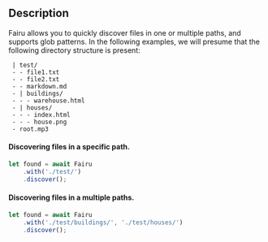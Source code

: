 ## Description
Fairu allows you to quickly discover files in one or multiple paths, and supports glob patterns. In the following
examples, we will presume that the following directory structure is present:

```
 | test/
 - - file1.txt
 - - file2.txt
 - - markdown.md
 - | buildings/
 - - - warehouse.html
 - | houses/
 - - - index.html
 - - - house.png
 - root.mp3
```

#### Discovering files in a specific path.

```js
let found = await Fairu
    .with('./test/')
    .discover();
```

#### Discovering files in a multiple paths.

```js
let found = await Fairu
    .with('./test/buildings/', './test/houses/')
    .discover();
```
